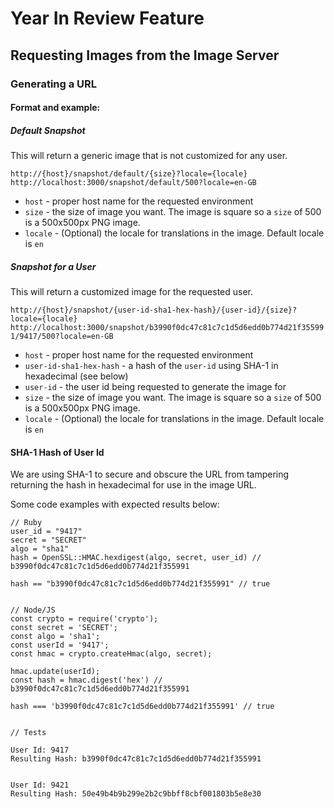 # Year In Review Feature

## Requesting Images from the Image Server

### Generating a URL


#### Format and example:

##### Default Snapshot

This will return a generic image that is not customized for any user.

`http://{host}/snapshot/default/{size}?locale={locale}`
`http://localhost:3000/snapshot/default/500?locale=en-GB`

* `host` - proper host name for the requested environment
* `size` - the size of image you want.  The image is square so a `size` of 500 is a 500x500px PNG image.
* `locale` - (Optional) the locale for translations in the image.  Default locale is `en`

##### Snapshot for a User

This will return a customized image for the requested user.

`http://{host}/snapshot/{user-id-sha1-hex-hash}/{user-id}/{size}?locale={locale}`
`http://localhost:3000/snapshot/b3990f0dc47c81c7c1d5d6edd0b774d21f355991/9417/500?locale=en-GB`

* `host` - proper host name for the requested environment
* `user-id-sha1-hex-hash` - a hash of the `user-id` using SHA-1 in hexadecimal (see below)
* `user-id` - the user id being requested to generate the image for
* `size` - the size of image you want.  The image is square so a `size` of 500 is a 500x500px PNG image.
* `locale` - (Optional) the locale for translations in the image.  Default locale is `en`


#### SHA-1 Hash of User Id

We are using SHA-1 to secure and obscure the URL from tampering 
returning the hash in hexadecimal for use in the image URL.

Some code examples with expected results below:

```
// Ruby
user_id = "9417"
secret = "SECRET"
algo = "sha1"
hash = OpenSSL::HMAC.hexdigest(algo, secret, user_id) // b3990f0dc47c81c7c1d5d6edd0b774d21f355991

hash == "b3990f0dc47c81c7c1d5d6edd0b774d21f355991" // true


// Node/JS
const crypto = require('crypto');
const secret = 'SECRET';
const algo = 'sha1';
const userId = '9417';
const hmac = crypto.createHmac(algo, secret);

hmac.update(userId);
const hash = hmac.digest('hex') // b3990f0dc47c81c7c1d5d6edd0b774d21f355991

hash === 'b3990f0dc47c81c7c1d5d6edd0b774d21f355991' // true


// Tests

User Id: 9417
Resulting Hash: b3990f0dc47c81c7c1d5d6edd0b774d21f355991


User Id: 9421
Resulting Hash: 50e49b4b9b299e2b2c9bbff8cbf001803b5e8e30

```